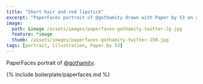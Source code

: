 ```yaml
---
title: "Short hair and red lipstick"
excerpt: "PaperFaces portrait of @gothamity drawn with Paper by 53 on an iPad."
image: 
  path: &image /assets/images/paperfaces-gothamity-twitter-lg.jpg 
  feature: *image
  thumb: /assets/images/paperfaces-gothamity-twitter-150.jpg
tags: [portrait, illustration, Paper by 53]
---
```


PaperFaces portrait of [@gothamity](http://twitter.com/gothamity).

{% include boilerplate/paperfaces.md %}